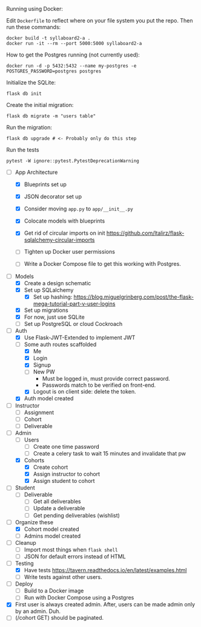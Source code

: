 Running using Docker:

Edit `Dockerfile` to reflect where on your file system you put the repo. Then run these commands:

```shell
docker build -t syllaboard2-a .
docker run -it --rm --port 5000:5000 syllaboard2-a
```

How to get the Postgres running (not currently used):

```
docker run -d -p 5432:5432 --name my-postgres -e POSTGRES_PASSWORD=postgres postgres
```

Initialize the SQLite:

```
flask db init
```
Create the initial migration:
```
flask db migrate -m "users table"
```
Run the migration:
```
flask db upgrade # <- Probably only do this step
```

Run the tests

```
pytest -W ignore::pytest.PytestDeprecationWarning
```

- [ ] App Architecture
  - [x] Blueprints set up
  - [x] JSON decorator set up
  - [x] Consider moving `app.py` to `app/__init__.py`
  - [x] Colocate models with blueprints
  - [x] Get rid of circular imports on init https://github.com/ltalirz/flask-sqlalchemy-circular-imports
  - [ ] Tighten up Docker user permissions
  - [ ] Write a Docker Compose file to get this working with Postgres.


- [ ] Models
  - [x] Create a design schematic
  - [x] Set up SQLalchemy
    - [x] Set up hashing: https://blog.miguelgrinberg.com/post/the-flask-mega-tutorial-part-v-user-logins
  - [x] Set up migrations
  - [x] For now, just use SQLite
  - [ ] Set up PostgreSQL or cloud Cockroach

- [ ] Auth
  - [x] Use Flask-JWT-Extended to implement JWT
  - [ ] Some auth routes scaffolded
    - [x] Me
    - [x] Login
    - [x] Signup
    - [ ] New PW
      - Must be logged in, must provide correct password.
      - Passwords match to be verified on front-end.
    - [x] Logout is on client side: delete the token.
  - [x] Auth model created

- [ ] Instructor
  - [ ] Assignment
  - [ ] Cohort
  - [ ] Deliverable

- [ ] Admin
  - [ ] Users
    - [ ] Create one time password
    - [ ] Create a celery task to wait 15 minutes and invalidate that pw
  - [x] Cohorts
    - [x] Create cohort
    - [x] Assign instructor to cohort
    - [x] Assign student to cohort

- [ ] Student
  - [ ] Deliverable
    - [ ] Get all deliverables
    - [ ] Update a deliverable
    - [ ] Get pending deliverables (wishlist)

- [ ] Organize these
  - [x] Cohort model created
  - [ ] Admins model created

- [ ] Cleanup
  - [ ] Import most things when `flask shell`
  - [ ] JSON for default errors instead of HTML

- [ ] Testing
  - [x] Have tests https://tavern.readthedocs.io/en/latest/examples.html
  - [ ] Write tests against other users.

- [ ] Deploy
  - [ ] Build to a Docker image
  - [ ] Run with Docker Compose using a Postgres

- [x] First user is always created admin. After, users can be made
  admin only by an admin. Duh.
- [ ] (/cohort GET) should be paginated.